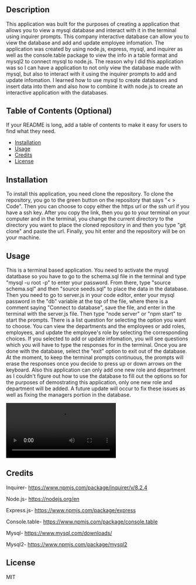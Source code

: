# <Employee-Tracker>

## Description

This application was built for the purposes of creating a application that allows you to view a mysql database and interact with it in the terminal using inquirer prompts. This company interactive database can allow you to view the database and add and update employee infomation. The application was created by using node.js, express, mysql, and inquirer as well as the console.table package to view the info in a table format and mysql2 to connect mysql to node.js. The reason why I did this application was so I can have a application to not only view the database made with mysql, but also to interact with it using the inquirer prompts to add and update infomation. I learned how to use mysql to create databases and insert data into them and also how to combine it with node.js to create an interactive application with the databases.

## Table of Contents (Optional)

If your README is long, add a table of contents to make it easy for users to find what they need.

- [Installation](#installation)
- [Usage](#usage)
- [Credits](#credits)
- [License](#license)

## Installation

To install this application, you need clone the repository. To clone the repository, you go to the green button on the repository that says "< > Code". Then you can choose to copy either the https url or the ssh url if you have a ssh key. After you copy the link, then you go to your terminal on your computer and in the terminal, you change the current directory to the directory you want to place the cloned repository in and then you type "git clone" and paste the url. Finally, you hit enter and the repository will be on your machine.

## Usage

This is a terminal based application. You need to activate the mysql datatbase so you have to go to the schema.sql file in the terminal and type "mysql -u root -p" to enter your password. From there, type "source schema.sql" and then "source seeds.sql" to place the data in the database. Then you need to go to server.js in your code editor, enter your mysql password in the "db" variable at the top of the file, where there is a comment saying "Connect to database", save the file, and enter in the terminal with the server.js file. Then type "node server" or "npm start" to start the prompts. There is a list question for selecting the option you want to choose. You can view the departments and the employees or add roles, employees, and update the employee's role by selecting the corresponding choices. If you selected to add or update infomation, you will see questions which you will have to type the responses for in the terminal. Once you are done with the database, select the "exit" option to exit out of the database. At the moment, to keep the terminal prompts continuous, the prompts will erase the responses once you decide to press up or down arrows on the keyboard. Also this application can only add one new role and department as I couldn't figure out how to use the database to fill out the options so for the purposes of demostrating this application, only one new role and department will be added. A future update will occur to fix these issues as well as fixing the managers portion in the database.

![Tutorial Video](./Untitled_%20Mar%2018%2C%202023%204_04%20PM.webm)

## Credits

Inquirer- https://www.npmjs.com/package/inquirer/v/8.2.4

Node.js- https://nodejs.org/en

Express.js- https://www.npmjs.com/package/express

Console.table- https://www.npmjs.com/package/console.table

Mysql- https://www.mysql.com/downloads/

Mysql2- https://www.npmjs.com/package/mysql2

## License

MIT
